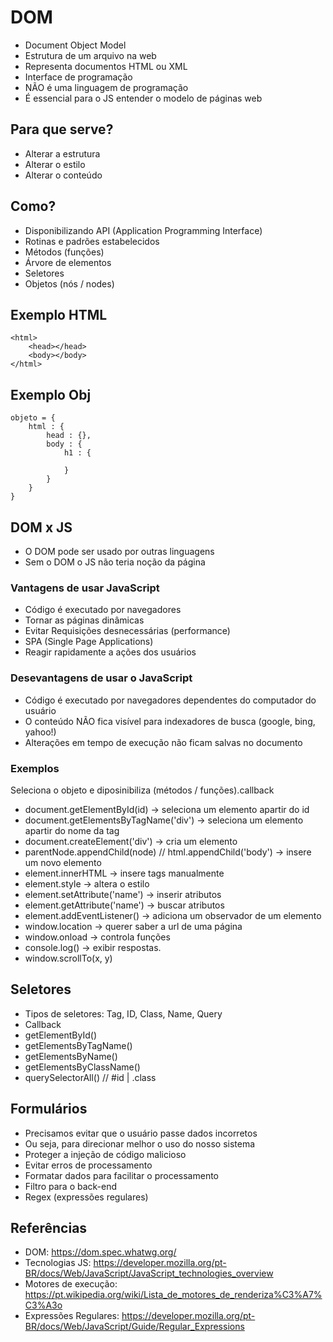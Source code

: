 # DOM
- Document Object Model
- Estrutura de um arquivo na web
- Representa documentos HTML ou XML 
- Interface de programação
- NÃO é uma linguagem de programação
- É essencial para o JS entender o modelo de páginas web

## Para que serve?
- Alterar a estrutura 
- Alterar o estilo
- Alterar o conteúdo

## Como?
- Disponibilizando API (Application Programming Interface)
- Rotinas e padrões estabelecidos
- Métodos (funções)
- Árvore de elementos
- Seletores
- Objetos (nós / nodes)

## Exemplo HTML
```
<html>
    <head></head>
    <body></body>
</html>
```

## Exemplo Obj
```
objeto = {
    html : {
        head : {},
        body : {
            h1 : {

            }
        }
    }
}
```

## DOM x JS
- O DOM pode ser usado por outras linguagens
- Sem o DOM o JS não teria noção da página

### Vantagens de usar JavaScript 
- Código é executado por navegadores
- Tornar as páginas dinâmicas
- Evitar Requisições desnecessárias (performance)
- SPA (Single Page Applications)
- Reagir rapidamente a ações dos usuários

### Desevantagens de usar o JavaScript
- Código é executado por navegadores dependentes do computador do usuário
- O conteúdo NÃO fica visível para indexadores de busca (google, bing, yahoo!)
- Alterações em tempo de execução não ficam salvas no documento 


### Exemplos
Seleciona o objeto e diposinibiliza (métodos / funções).callback

- document.getElementById(id) -> seleciona um elemento apartir do id
- document.getElementsByTagName('div') -> seleciona um elemento apartir do nome da tag
- document.createElement('div')  -> cria um elemento
- parentNode.appendChild(node) // html.appendChild('body') -> insere um novo elemento
- element.innerHTML -> insere tags manualmente 
- element.style -> altera o estilo
- element.setAttribute('name') -> inserir atributos
- element.getAttribute('name') -> buscar atributos
- element.addEventListener() -> adiciona um observador de um elemento
- window.location -> querer saber a url de uma página
- window.onload -> controla funções
- console.log() -> exibir respostas.
- window.scrollTo(x, y)

## Seletores
- Tipos de seletores: Tag, ID, Class, Name, Query
- Callback
- getElementById()
- getElementsByTagName()
- getElementsByName()
- getElementsByClassName()
- querySelectorAll() // #id | .class

## Formulários
- Precisamos evitar que o usuário passe dados incorretos
- Ou seja, para direcionar melhor o uso do nosso sistema
- Proteger a injeção de código malicioso
- Evitar erros de processamento
- Formatar dados para facilitar o processamento 
- Filtro para o back-end
- Regex (expressões regulares) 


## Referências
- DOM: https://dom.spec.whatwg.org/
- Tecnologias JS: https://developer.mozilla.org/pt-BR/docs/Web/JavaScript/JavaScript_technologies_overview
- Motores de execução: https://pt.wikipedia.org/wiki/Lista_de_motores_de_renderiza%C3%A7%C3%A3o
- Expressões Regulares: https://developer.mozilla.org/pt-BR/docs/Web/JavaScript/Guide/Regular_Expressions